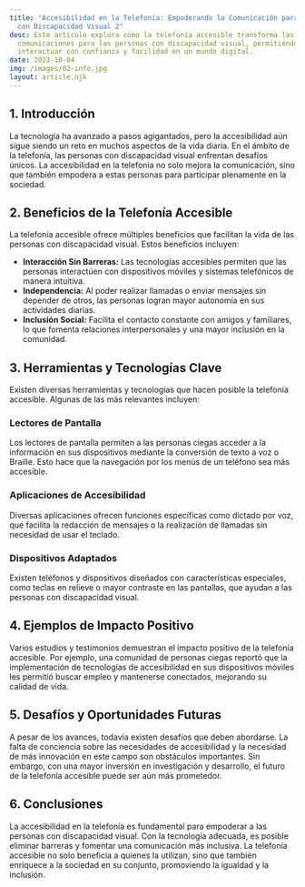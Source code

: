 ```yaml
---
title: "Accesibilidad en la Telefonía: Empoderando la Comunicación para Personas
  con Discapacidad Visual 2"
desc: Este artículo explora cómo la telefonía accesible transforma las
  comunicaciones para las personas con discapacidad visual, permitiéndoles
  interactuar con confianza y facilidad en un mundo digital.
date: 2023-10-04
img: /images/02-info.jpg
layout: article.njk
---
```


<h2>1. Introducción</h2>
<p>La tecnología ha avanzado a pasos agigantados, pero la accesibilidad aún sigue siendo un reto en muchos aspectos de la vida diaria. En el ámbito de la telefonía, las personas con discapacidad visual enfrentan desafíos únicos. La accesibilidad en la telefonía no solo mejora la comunicación, sino que también empodera a estas personas para participar plenamente en la sociedad.</p>

<h2>2. Beneficios de la Telefonía Accesible</h2>
<p>La telefonía accesible ofrece múltiples beneficios que facilitan la vida de las personas con discapacidad visual. Estos beneficios incluyen:</p>
<ul>
    <li><strong>Interacción Sin Barreras:</strong> Las tecnologías accesibles permiten que las personas interactúen con dispositivos móviles y sistemas telefónicos de manera intuitiva.</li>
    <li><strong>Independencia:</strong> Al poder realizar llamadas o enviar mensajes sin depender de otros, las personas logran mayor autonomía en sus actividades diarias.</li>
    <li><strong>Inclusión Social:</strong> Facilita el contacto constante con amigos y familiares, lo que fomenta relaciones interpersonales y una mayor inclusión en la comunidad.</li>
</ul>

<h2>3. Herramientas y Tecnologías Clave</h2>
<p>Existen diversas herramientas y tecnologías que hacen posible la telefonía accesible. Algunas de las más relevantes incluyen:</p>
<h3>Lectores de Pantalla</h3>
<p>Los lectores de pantalla permiten a las personas ciegas acceder a la información en sus dispositivos mediante la conversión de texto a voz o Braille. Esto hace que la navegación por los menús de un teléfono sea más accesible.</p>

<h3>Aplicaciones de Accesibilidad</h3>
<p>Diversas aplicaciones ofrecen funciones específicas como dictado por voz, que facilita la redacción de mensajes o la realización de llamadas sin necesidad de usar el teclado.</p>

<h3>Dispositivos Adaptados</h3>
<p>Existen teléfonos y dispositivos diseñados con características especiales, como teclas en relieve o mayor contraste en las pantallas, que ayudan a las personas con discapacidad visual.</p>

<h2>4. Ejemplos de Impacto Positivo</h2>
<p>Varios estudios y testimonios demuestran el impacto positivo de la telefonía accesible. Por ejemplo, una comunidad de personas ciegas reportó que la implementación de tecnologías de accesibilidad en sus dispositivos móviles les permitió buscar empleo y mantenerse conectados, mejorando su calidad de vida.</p>

<h2>5. Desafíos y Oportunidades Futuras</h2>
<p>A pesar de los avances, todavía existen desafíos que deben abordarse. La falta de conciencia sobre las necesidades de accesibilidad y la necesidad de más innovación en este campo son obstáculos importantes. Sin embargo, con una mayor inversión en investigación y desarrollo, el futuro de la telefonía accesible puede ser aún más prometedor.</p>

<h2>6. Conclusiones</h2>
<p>La accesibilidad en la telefonía es fundamental para empoderar a las personas con discapacidad visual. Con la tecnología adecuada, es posible eliminar barreras y fomentar una comunicación más inclusiva. La telefonía accesible no solo beneficia a quienes la utilizan, sino que también enriquece a la sociedad en su conjunto, promoviendo la igualdad y la inclusión.</p>

